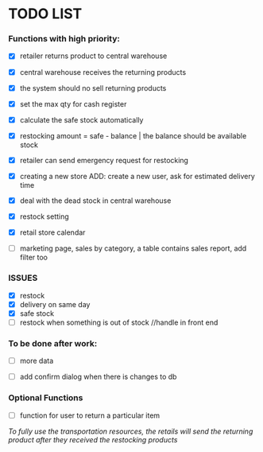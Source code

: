 # TODO LIST

### Functions with high priority:

- [x] retailer returns product to central warehouse
- [x] central warehouse receives the returning products
- [x] the system should no sell returning products 
- [x] set the max qty for cash register
- [x] calculate the safe stock automatically 
- [x] restocking amount = safe - balance | the balance should be available stock 
- [x] retailer can send emergency request for restocking
- [x] creating a new store ADD: create a new user, ask for estimated delivery time
- [x] deal with the dead stock in central warehouse
- [x] restock setting
- [x] retail store calendar
- [ ] marketing page, sales by category, a table contains sales report, add filter too


### ISSUES
- [x] restock <Back>
- [x] delivery on same day
- [x] safe stock 
- [ ] restock when something is out of stock //handle in front end

### To be done after work:

- [ ] more data
- [ ] add confirm dialog when there is changes to db 


### Optional Functions
- [ ] function for user to return a particular item


_To fully use the transportation resources, the retails will send the returning product after they received the restocking products_